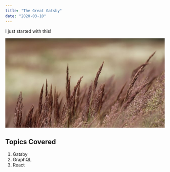 ```yaml
---
title: "The Great Gatsby"
date: "2020-03-10"
---
```


I just started with this!

![Grass](./grasspic.jpg)

## Topics Covered

1. Gatsby
2. GraphQL
3. React

